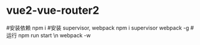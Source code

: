# vue2-vue-router2
#安装依赖
npm i
#安装 supervisor, webpack
npm i supervisor webpack -g
#运行
npm run start \n
webpack -w
